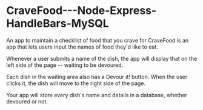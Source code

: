 # CraveFood---Node-Express-HandleBars-MySQL
An app to maintain a checklist of food that you crave for
CraveFood is an app that lets users input the names of food they'd like to eat.

Whenever a user submits a name of the dish, the app will display that on the left side of the page -- waiting to be devoured.

Each dish in the waiting area also has a Devour it! button. When the user clicks it, the dish will move to the right side of the page.

Your app will store every dish's name and details in a database, whether devoured or not.
